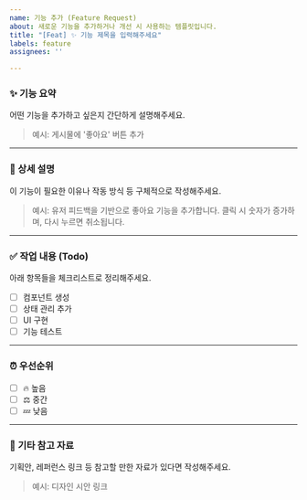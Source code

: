 ```yaml
---
name: 기능 추가 (Feature Request)
about: 새로운 기능을 추가하거나 개선 시 사용하는 템플릿입니다.
title: "[Feat] ✨ 기능 제목을 입력해주세요"
labels: feature
assignees: ''

---
```


### ✨ 기능 요약  
어떤 기능을 추가하고 싶은지 간단하게 설명해주세요.  
> 예시: 게시물에 '좋아요' 버튼 추가

---

### 📝 상세 설명  
이 기능이 필요한 이유나 작동 방식 등 구체적으로 작성해주세요.  
> 예시: 유저 피드백을 기반으로 좋아요 기능을 추가합니다. 클릭 시 숫자가 증가하며, 다시 누르면 취소됩니다.

---

### ✅ 작업 내용 (Todo)  
아래 항목들을 체크리스트로 정리해주세요.

- [ ] 컴포넌트 생성
- [ ] 상태 관리 추가
- [ ] UI 구현
- [ ] 기능 테스트

---

### ⏰ 우선순위  
- [ ] 🔥 높음
- [ ] ⚖️ 중간
- [ ] 💤 낮음

---

### 📌 기타 참고 자료  
기획안, 레퍼런스 링크 등 참고할 만한 자료가 있다면 작성해주세요.  
> 예시: 디자인 시안 링크
